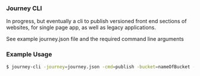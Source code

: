 ### Journey CLI
In progress, but eventually a cli to publish versioned front end sections of websites, for single page app, as well as legacy applications.

See example journey.json file and the required command line arguments 

### Example Usage
```sh
$ journey-cli -journey=journey.json -cmd=publish -bucket=nameOfBucket -cdn=https://changeMe.cloudfront.net/ -region=us-east-1
```